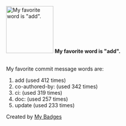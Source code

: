 <img src="https://my-badges.github.io/my-badges/favorite-word.png" alt="My favorite word is &quot;add&quot;." title="My favorite word is &quot;add&quot;." width="128">
<strong>My favorite word is &quot;add&quot;.</strong>
<br><br>

My favorite commit message words are:

1. add (used 412 times)
2. co-authored-by: (used 342 times)
3. ci: (used 319 times)
4. doc: (used 257 times)
5. update (used 233 times)


Created by <a href="https://github.com/my-badges/my-badges">My Badges</a>